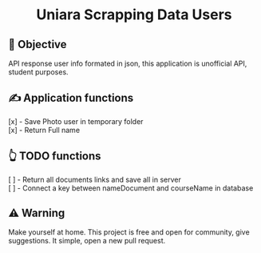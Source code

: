 <div align="center">
  <h1>Uniara Scrapping Data Users</h1>
</div>

## 💪 Objective

API response user info formated in json, this application is unofficial API, student purposes.

## ✍ Application functions

[x] - Save Photo user in temporary folder<br>
[x] - Return Full name<br>

## 👆 TODO functions

[ ] - Return all documents links and save all in server<br>
[ ] - Connect a key between nameDocument and courseName in database<br>

## ⚠ Warning

Make yourself at home. This project is free and open for community, give suggestions. It simple, open a new pull request.
